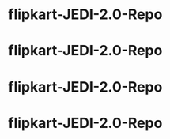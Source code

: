 # flipkart-JEDI-2.0-Repo
# flipkart-JEDI-2.0-Repo
# flipkart-JEDI-2.0-Repo
# flipkart-JEDI-2.0-Repo
